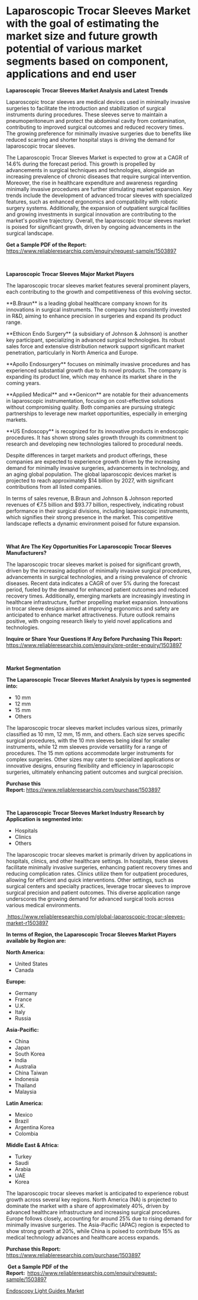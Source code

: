 <p><h1>Laparoscopic Trocar Sleeves Market with the goal of estimating the market size and future growth potential of various market segments based on component, applications and end user</h1></p><p><strong>Laparoscopic Trocar Sleeves Market Analysis and Latest Trends</strong></p>
<p><p>Laparoscopic trocar sleeves are medical devices used in minimally invasive surgeries to facilitate the introduction and stabilization of surgical instruments during procedures. These sleeves serve to maintain a pneumoperitoneum and protect the abdominal cavity from contamination, contributing to improved surgical outcomes and reduced recovery times. The growing preference for minimally invasive surgeries due to benefits like reduced scarring and shorter hospital stays is driving the demand for laparoscopic trocar sleeves.</p><p>The Laparoscopic Trocar Sleeves Market is expected to grow at a CAGR of 14.6% during the forecast period. This growth is propelled by advancements in surgical techniques and technologies, alongside an increasing prevalence of chronic diseases that require surgical intervention. Moreover, the rise in healthcare expenditure and awareness regarding minimally invasive procedures are further stimulating market expansion. Key trends include the development of advanced trocar sleeves with specialized features, such as enhanced ergonomics and compatibility with robotic surgery systems. Additionally, the expansion of outpatient surgical facilities and growing investments in surgical innovation are contributing to the market's positive trajectory. Overall, the laparoscopic trocar sleeves market is poised for significant growth, driven by ongoing advancements in the surgical landscape.</p></p>
<p><strong>Get a Sample PDF of the Report:&nbsp;</strong> <a href="https://www.reliableresearchiq.com/enquiry/request-sample/1503897?utm_campaign=2727&utm_medium=2&utm_source=Github&utm_content=ia&utm_term=23032025&utm_id=laparoscopic-trocar-sleeves">https://www.reliableresearchiq.com/enquiry/request-sample/1503897</a></p>
<p>&nbsp;</p>
<p><strong>Laparoscopic Trocar Sleeves Major Market Players</strong></p>
<p><p>The laparoscopic trocar sleeves market features several prominent players, each contributing to the growth and competitiveness of this evolving sector. </p><p>**B.Braun** is a leading global healthcare company known for its innovations in surgical instruments. The company has consistently invested in R&D, aiming to enhance precision in surgeries and expand its product range. </p><p>**Ethicon Endo Surgery** (a subsidiary of Johnson & Johnson) is another key participant, specializing in advanced surgical technologies. Its robust sales force and extensive distribution network support significant market penetration, particularly in North America and Europe.</p><p>**Apollo Endosurgery** focuses on minimally invasive procedures and has experienced substantial growth due to its novel products. The company is expanding its product line, which may enhance its market share in the coming years.</p><p>**Applied Medical** and **Genicon** are notable for their advancements in laparoscopic instrumentation, focusing on cost-effective solutions without compromising quality. Both companies are pursuing strategic partnerships to leverage new market opportunities, especially in emerging markets.</p><p>**US Endoscopy** is recognized for its innovative products in endoscopic procedures. It has shown strong sales growth through its commitment to research and developing new technologies tailored to procedural needs.</p><p>Despite differences in target markets and product offerings, these companies are expected to experience growth driven by the increasing demand for minimally invasive surgeries, advancements in technology, and an aging global population. The global laparoscopic devices market is projected to reach approximately $14 billion by 2027, with significant contributions from all listed companies.</p><p>In terms of sales revenue, B.Braun and Johnson & Johnson reported revenues of €7.5 billion and $93.77 billion, respectively, indicating robust performance in their surgical divisions, including laparoscopic instruments, which signifies their strong presence in the market. This competitive landscape reflects a dynamic environment poised for future expansion.</p></p>
<p>&nbsp;</p>
<p><strong>What Are The Key Opportunities For Laparoscopic Trocar Sleeves Manufacturers?</strong></p>
<p><p>The laparoscopic trocar sleeves market is poised for significant growth, driven by the increasing adoption of minimally invasive surgical procedures, advancements in surgical technologies, and a rising prevalence of chronic diseases. Recent data indicates a CAGR of over 5% during the forecast period, fueled by the demand for enhanced patient outcomes and reduced recovery times. Additionally, emerging markets are increasingly investing in healthcare infrastructure, further propelling market expansion. Innovations in trocar sleeve designs aimed at improving ergonomics and safety are anticipated to enhance market attractiveness. Future outlook remains positive, with ongoing research likely to yield novel applications and technologies.</p></p>
<p><strong>Inquire or Share Your Questions If Any Before Purchasing This Report:</strong> <a href="https://www.reliableresearchiq.com/enquiry/pre-order-enquiry/1503897?utm_campaign=2727&utm_medium=2&utm_source=Github&utm_content=ia&utm_term=23032025&utm_id=laparoscopic-trocar-sleeves">https://www.reliableresearchiq.com/enquiry/pre-order-enquiry/1503897</a></p>
<p>&nbsp;</p>
<p><strong>Market Segmentation</strong></p>
<p><strong>The Laparoscopic Trocar Sleeves Market Analysis by types is segmented into:</strong></p>
<p><ul><li>10 mm</li><li>12 mm</li><li>15 mm</li><li>Others</li></ul></p>
<p><p>The laparoscopic trocar sleeves market includes various sizes, primarily classified as 10 mm, 12 mm, 15 mm, and others. Each size serves specific surgical procedures, with the 10 mm sleeves being ideal for smaller instruments, while 12 mm sleeves provide versatility for a range of procedures. The 15 mm options accommodate larger instruments for complex surgeries. Other sizes may cater to specialized applications or innovative designs, ensuring flexibility and efficiency in laparoscopic surgeries, ultimately enhancing patient outcomes and surgical precision.</p></p>
<p><strong>Purchase this Report:&nbsp;</strong><a href="https://www.reliableresearchiq.com/purchase/1503897?utm_campaign=2727&utm_medium=2&utm_source=Github&utm_content=ia&utm_term=23032025&utm_id=laparoscopic-trocar-sleeves">https://www.reliableresearchiq.com/purchase/1503897</a></p>
<p>&nbsp;</p>
<p><strong>The Laparoscopic Trocar Sleeves Market Industry Research by Application is segmented into:</strong></p>
<p><ul><li>Hospitals</li><li>Clinics</li><li>Others</li></ul></p>
<p><p>The laparoscopic trocar sleeves market is primarily driven by applications in hospitals, clinics, and other healthcare settings. In hospitals, these sleeves facilitate minimally invasive surgeries, enhancing patient recovery times and reducing complication rates. Clinics utilize them for outpatient procedures, allowing for efficient and quick interventions. Other settings, such as surgical centers and specialty practices, leverage trocar sleeves to improve surgical precision and patient outcomes. This diverse application range underscores the growing demand for advanced surgical tools across various medical environments.</p></p>
<p><a href="https://www.reliableresearchiq.com/global-laparoscopic-trocar-sleeves-market-r1503897?utm_campaign=2727&utm_medium=2&utm_source=Github&utm_content=ia&utm_term=23032025&utm_id=laparoscopic-trocar-sleeves">&nbsp;https://www.reliableresearchiq.com/global-laparoscopic-trocar-sleeves-market-r1503897</a></p>
<p><strong>In terms of Region, the Laparoscopic Trocar Sleeves Market Players available by Region are:</strong></p>
<p>
    <p> <strong> North America: </strong>
        <ul>
            <li>United States</li>
            <li>Canada</li>
        </ul>
        </p> 
    <p> <strong> Europe: </strong>
        <ul>
            <li>Germany</li>
            <li>France</li>
            <li>U.K.</li>
            <li>Italy</li>
            <li>Russia</li>
        </ul>
        </p> 
    <p> <strong> Asia-Pacific: </strong>
        <ul>
            <li>China</li>
            <li>Japan</li>
            <li>South Korea</li>
            <li>India</li>
            <li>Australia</li>
            <li>China Taiwan</li>
            <li>Indonesia</li>
            <li>Thailand</li>
            <li>Malaysia</li>
        </ul>
        </p> 
    <p> <strong> Latin America: </strong>
        <ul>
            <li>Mexico</li>
            <li>Brazil</li>
            <li>Argentina Korea</li>
            <li>Colombia</li>
        </ul>
        </p> 
    <p> <strong> Middle East & Africa: </strong>
        <ul>
            <li>Turkey</li>
            <li>Saudi</li>
            <li>Arabia</li>
            <li>UAE</li>
            <li>Korea</li>
        </ul>
    </p>
    </p>
<p><p>The laparoscopic trocar sleeves market is anticipated to experience robust growth across several key regions. North America (NA) is projected to dominate the market with a share of approximately 40%, driven by advanced healthcare infrastructure and increasing surgical procedures. Europe follows closely, accounting for around 25% due to rising demand for minimally invasive surgeries. The Asia-Pacific (APAC) region is expected to show strong growth at 20%, while China is poised to contribute 15% as medical technology advances and healthcare access expands.</p></p>
<p><strong>Purchase this Report: </strong><a href="https://www.reliableresearchiq.com/purchase/1503897?utm_campaign=2727&utm_medium=2&utm_source=Github&utm_content=ia&utm_term=23032025&utm_id=laparoscopic-trocar-sleeves">https://www.reliableresearchiq.com/purchase/1503897</a></p>
<p>&nbsp;<strong>Get a Sample PDF of the Report:&nbsp;&nbsp;</strong><a href="https://www.reliableresearchiq.com/enquiry/request-sample/1503897?utm_campaign=2727&utm_medium=2&utm_source=Github&utm_content=ia&utm_term=23032025&utm_id=laparoscopic-trocar-sleeves">https://www.reliableresearchiq.com/enquiry/request-sample/1503897</a></p>
<p><strong></strong></p>
<p><p><a href="https://github.com/abantolemox08/Market-Research-Report-List-1/blob/main/endoscopy-light-guides-market.md?utm_campaign=2727&utm_medium=2&utm_source=Github&utm_content=ia&utm_term=23032025&utm_id=laparoscopic-trocar-sleeves">Endoscopy Light Guides Market</a></p></p>